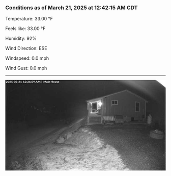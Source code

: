 ### Conditions as of March 21, 2025 at 12:42:15 AM CDT 

Temperature: 33.00 &deg;F

Feels like: 33.00 &deg;F

Humidity: 92%

Wind Direction: ESE

Windspeed: 0.0 mph

Wind Gust: 0.0 mph

---

<img src="./images/latest.jpeg"/>

